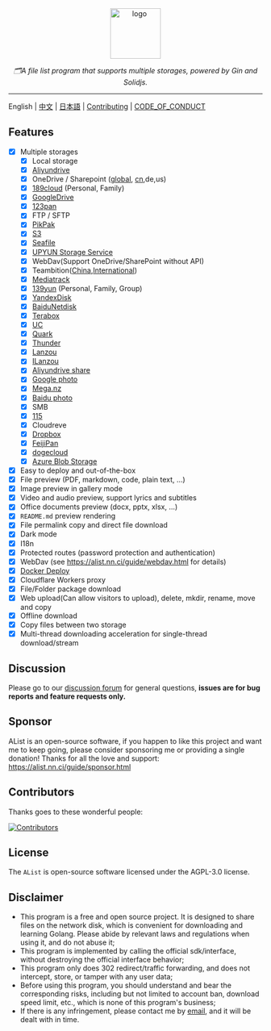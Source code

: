 <div align="center">
  <a href="https://alist.nn.ci"><img width="100px" alt="logo" src="https://cdn.jsdelivr.net/gh/alist-org/logo@main/logo.svg"/></a>
  <p><em>🗂️A file list program that supports multiple storages, powered by Gin and Solidjs.</em></p>
</div>


---

English | [中文](./README_cn.md) | [日本語](./README_ja.md) | [Contributing](./CONTRIBUTING.md) | [CODE_OF_CONDUCT](./CODE_OF_CONDUCT.md)

## Features

- [x] Multiple storages
  - [x] Local storage
  - [x] [Aliyundrive](https://www.alipan.com/)
  - [x] OneDrive / Sharepoint ([global](https://www.office.com/), [cn](https://portal.partner.microsoftonline.cn),de,us)
  - [x] [189cloud](https://cloud.189.cn) (Personal, Family)
  - [x] [GoogleDrive](https://drive.google.com/)
  - [x] [123pan](https://www.123pan.com/)
  - [x] FTP / SFTP
  - [x] [PikPak](https://www.mypikpak.com/)
  - [x] [S3](https://aws.amazon.com/s3/)
  - [x] [Seafile](https://seafile.com/)
  - [x] [UPYUN Storage Service](https://www.upyun.com/products/file-storage)
  - [x] WebDav(Support OneDrive/SharePoint without API)
  - [x] Teambition([China](https://www.teambition.com/ ),[International](https://us.teambition.com/ ))
  - [x] [Mediatrack](https://www.mediatrack.cn/)
  - [x] [139yun](https://yun.139.com/) (Personal, Family, Group)
  - [x] [YandexDisk](https://disk.yandex.com/)
  - [x] [BaiduNetdisk](http://pan.baidu.com/)
  - [x] [Terabox](https://www.terabox.com/main)
  - [x] [UC](https://drive.uc.cn)
  - [x] [Quark](https://pan.quark.cn)
  - [x] [Thunder](https://pan.xunlei.com)
  - [x] [Lanzou](https://www.lanzou.com/)
  - [x] [ILanzou](https://www.ilanzou.com/)
  - [x] [Aliyundrive share](https://www.alipan.com/)
  - [x] [Google photo](https://photos.google.com/)
  - [x] [Mega.nz](https://mega.nz)
  - [x] [Baidu photo](https://photo.baidu.com/)
  - [x] SMB
  - [x] [115](https://115.com/)
  - [x] Cloudreve
  - [x] [Dropbox](https://www.dropbox.com/)
  - [x] [FeijiPan](https://www.feijipan.com/)
  - [x] [dogecloud](https://www.dogecloud.com/product/oss)
  - [x] [Azure Blob Storage](https://azure.microsoft.com/products/storage/blobs)
- [x] Easy to deploy and out-of-the-box
- [x] File preview (PDF, markdown, code, plain text, ...)
- [x] Image preview in gallery mode
- [x] Video and audio preview, support lyrics and subtitles
- [x] Office documents preview (docx, pptx, xlsx, ...)
- [x] `README.md` preview rendering
- [x] File permalink copy and direct file download
- [x] Dark mode
- [x] I18n
- [x] Protected routes (password protection and authentication)
- [x] WebDav (see https://alist.nn.ci/guide/webdav.html for details)
- [x] [Docker Deploy](https://hub.docker.com/r/xhofe/alist)
- [x] Cloudflare Workers proxy
- [x] File/Folder package download
- [x] Web upload(Can allow visitors to upload), delete, mkdir, rename, move and copy
- [x] Offline download
- [x] Copy files between two storage
- [x] Multi-thread downloading acceleration for single-thread download/stream

## Discussion

Please go to our [discussion forum](https://github.com/alist-org/alist/discussions) for general questions, **issues are for bug reports and feature requests only.**

## Sponsor

AList is an open-source software, if you happen to like this project and want me to keep going, please consider sponsoring me or providing a single donation! Thanks for all the love and support:
https://alist.nn.ci/guide/sponsor.html

## Contributors

Thanks goes to these wonderful people:

[![Contributors](http://contrib.nn.ci/api?repo=alist-org/alist&repo=alist-org/alist-web&repo=alist-org/docs)](https://github.com/alist-org/alist/graphs/contributors)

## License

The `AList` is open-source software licensed under the AGPL-3.0 license.

## Disclaimer

- This program is a free and open source project. It is designed to share files on the network disk, which is convenient for downloading and learning Golang. Please abide by relevant laws and regulations when using it, and do not abuse it;
- This program is implemented by calling the official sdk/interface, without destroying the official interface behavior;
- This program only does 302 redirect/traffic forwarding, and does not intercept, store, or tamper with any user data;
- Before using this program, you should understand and bear the corresponding risks, including but not limited to account ban, download speed limit, etc., which is none of this program's business;
- If there is any infringement, please contact me by [email](mailto:i@nn.ci), and it will be dealt with in time.
